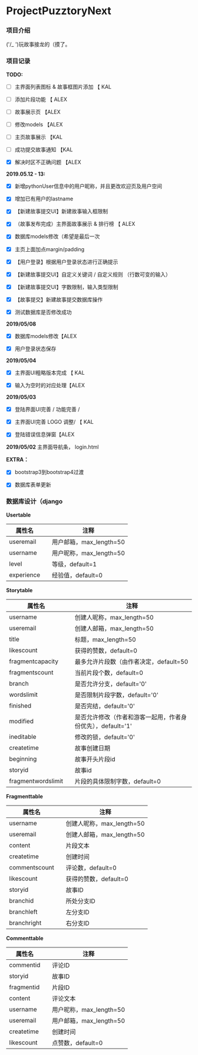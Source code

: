 # ProjectPuzztoryNext

### 项目介绍

('/_ ')玩故事接龙的（摸了。



### 项目记录

**TODO:**

- [ ] 主界面列表图标 & 故事框图片添加 【 KAL
- [ ] 添加片段功能 【 ALEX
- [ ] 故事展示页 【ALEX
- [ ] 修改models 【ALEX
- [ ] 主页故事展示 【KAL
- [ ] 成功提交故事通知 【KAL
- [x] 解决时区不正确问题 【ALEX



**2019.05.12 - 13:**

- [x] 新增pythonUser信息中的用户昵称，并且更改欢迎页及用户空间
- [x] 增加已有用户的lastname
- [x] 【新建故事提交UI】新建故事输入框限制
- [x] （故事发布完成）主界面故事展示 & 排行榜 【 ALEX
- [x] 数据库models修改（希望是最后一次
- [x] 主页上面加点margin/padding
- [x] 【用户登录】根据用户登录状态进行正确提示
- [x] 【新建故事提交UI】自定义关键词 / 自定义规则 （行数可变的输入）
- [x] 【新建故事提交UI】字数限制，输入类型限制
- [x] 【故事提交】新建故事提交数据库操作
- [x] 测试数据库是否修改成功



**2019/05/08**

- [x] 数据库models修改【ALEX
- [x] 用户登录状态保存 



**2019/05/04**

- [x] 主界面UI粗略版本完成 【 KAL
- [x] 输入为空时的对应处理【ALEX



**2019/05/03** 

- [x] 登陆界面UI完善 / 功能完善 / 
- [x] 主界面UI完善  LOGO 调整/  【 KAL
- [x] 登陆错误信息弹窗【ALEX



**2019/05/02** 主界面导航条， login.html



**EXTRA：**

- [x] bootstrap3到bootstrap4过渡
- [x] 数据库表单更新



### 数据库设计（django

**Usertable**

| 属性名     |      | 注释                    |
| ---------- | ---- | ----------------------- |
| useremail  |      | 用户邮箱，max_length=50 |
| username   |      | 用户昵称，max_length=50 |
| level      |      | 等级，default=1         |
| experience |      | 经验值，default=0       |

**Storytable**

| 属性名             |      | 注释                                                        |
| ------------------ | ---- | ----------------------------------------------------------- |
| username           |      | 创建人昵称，max_length=50                                   |
| useremail          |      | 创建人邮箱，max_length=50                                   |
| title              |      | 标题，max_length=50                                         |
| likescount         |      | 获得的赞数，default=0                                       |
| fragmentcapacity   |      | 最多允许片段数（由作者决定，default=50                      |
| fragmentscount     |      | 当前片段个数，default=0                                     |
| branch             |      | 是否允许分支，default='0'                                   |
| wordslimit         |      | 是否限制片段字数，default='0'                               |
| finished           |      | 是否完结，default='0'                                       |
| modified           |      | 是否允许修改（作者和游客一起用，作者身份优先），default='1' |
| ineditable         |      | 修改的锁，default='0'                                       |
| createtime         |      | 故事创建日期                                                |
| beginning          |      | 故事开头片段id                                              |
| storyid            |      | 故事id                                                      |
| fragmentwordslimit |      | 片段的具体限制字数，default=0                               |

**Fragmenttable**

| 属性名        |      | 注释                      |
| ------------- | ---- | ------------------------- |
| username      |      | 创建人昵称，max_length=50 |
| useremail     |      | 创建人邮箱，max_length=50 |
| content       |      | 片段文本                  |
| createtime    |      | 创建时间                  |
| commentscount |      | 评论数，default=0         |
| likescount    |      | 获得的赞数，default=0     |
| storyid       |      | 故事ID                    |
| branchid      |      | 所处分支ID                |
| branchleft    |      | 左分支ID                  |
| branchright   |      | 右分支ID                  |

**Commenttable**

| 属性名     |      | 注释                    |
| ---------- | ---- | ----------------------- |
| commentid  |      | 评论ID                  |
| storyid    |      | 故事ID                  |
| fragmentid |      | 片段ID                  |
| content    |      | 评论文本                |
| username   |      | 用户昵称，max_length=50 |
| useremail  |      | 用户邮箱，max_length=50 |
| createtime |      | 创建时间                |
| likescount |      | 点赞数，default=0       |





